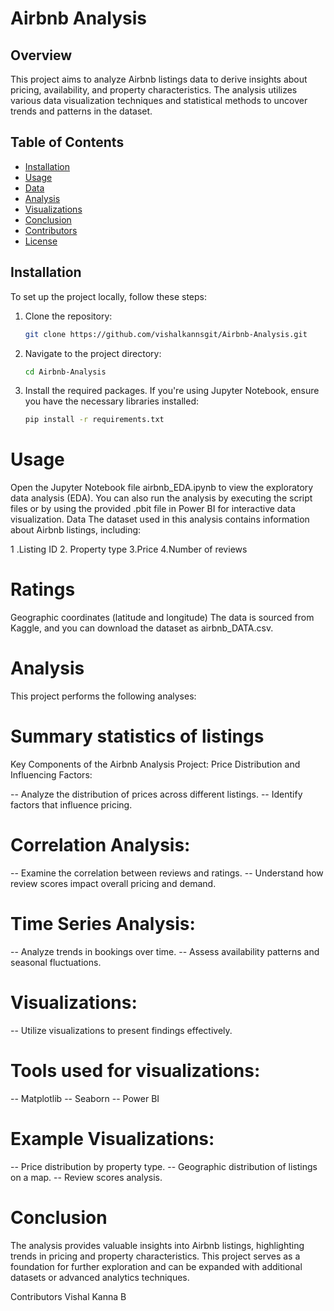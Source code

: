 # Airbnb Analysis

## Overview
This project aims to analyze Airbnb listings data to derive insights about pricing, availability, and property characteristics. The analysis utilizes various data visualization techniques and statistical methods to uncover trends and patterns in the dataset.

## Table of Contents
- [Installation](#installation)
- [Usage](#usage)
- [Data](#data)
- [Analysis](#analysis)
- [Visualizations](#visualizations)
- [Conclusion](#conclusion)
- [Contributors](#contributors)
- [License](#license)

## Installation

To set up the project locally, follow these steps:

1. Clone the repository:
   ```bash
   git clone https://github.com/vishalkannsgit/Airbnb-Analysis.git
2. Navigate to the project directory:
   ```bash
   cd Airbnb-Analysis
3. Install the required packages. If you're using Jupyter Notebook, ensure you have the necessary libraries installed:
     ```bash
     pip install -r requirements.txt
# Usage
Open the Jupyter Notebook file airbnb_EDA.ipynb to view the exploratory data analysis (EDA).
You can also run the analysis by executing the script files or by using the provided .pbit file in Power BI for interactive data visualization.
Data
The dataset used in this analysis contains information about Airbnb listings, including:

1 .Listing ID
2. Property type
3.Price
4.Number of reviews 
# Ratings
Geographic coordinates (latitude and longitude)
The data is sourced from Kaggle, and you can download the dataset as airbnb_DATA.csv.

# Analysis
This project performs the following analyses:

# Summary statistics of listings
Key Components of the Airbnb Analysis Project:
Price Distribution and Influencing Factors:

-- Analyze the distribution of prices across different listings.
-- Identify factors that influence pricing.
# Correlation Analysis:

-- Examine the correlation between reviews and ratings.
-- Understand how review scores impact overall pricing and demand.
# Time Series Analysis:

-- Analyze trends in bookings over time.
-- Assess availability patterns and seasonal fluctuations.
# Visualizations:

-- Utilize visualizations to present findings effectively.
# Tools used for visualizations:
-- Matplotlib
-- Seaborn
-- Power BI
# Example Visualizations:

-- Price distribution by property type.
-- Geographic distribution of listings on a map.
-- Review scores analysis.
# Conclusion
The analysis provides valuable insights into Airbnb listings, highlighting trends in pricing and property characteristics. This project serves as a foundation for further exploration and can be expanded with additional datasets or advanced analytics techniques.

Contributors
Vishal Kanna B

